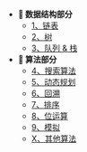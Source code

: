 <!-- 侧边栏 _sidebar.md -->

+ **:memo: 数据结构部分**
  + [1、链表](/算法/剑指Offer/01_链表/JZ06_从尾到头打印链表.md)
  + [2、树](/算法/剑指Offer/02_树/JZ07_重建二叉树.md)
  + [3、队列 & 栈](/算法/剑指Offer/03_队列与栈/JZ09_用两个栈实现队列.md)
+ **:memo: 算法部分**
  + [4、搜索算法](/算法/剑指Offer/04_搜索算法/JZ04_二维数组中的查找.md)
  + [5、动态规划](/算法/剑指Offer/05_动态规划/)
  + [6、回溯](/算法/剑指Offer/06_回溯/)
  + [7、排序](/算法/剑指Offer/07_排序/)
  + [8、位运算](/算法/剑指Offer/08_位运算/)
  + [9、模拟](/算法/剑指Offer/09_模拟/)
  + [X、其他算法](/算法/剑指Offer/10_其他算法/)
